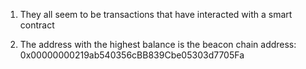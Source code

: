 1. They all seem to be transactions that have interacted with a smart contract

2. The address with the highest balance is the beacon chain address: 0x00000000219ab540356cBB839Cbe05303d7705Fa

